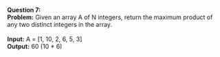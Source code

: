 **Question 7:**<br />
**Problem:** Given an array A of N integers, return the maximum product of any two distinct integers in the array.<br />
<br />
**Input:** A = [1, 10, 2, 6, 5, 3]<br />
**Output:** 60 (10 * 6)